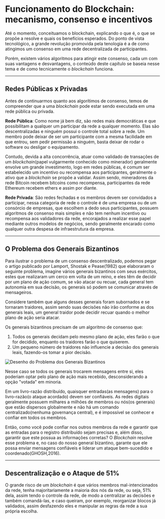 # Funcionamento do Blockchain: mecanismo, consenso e incentivos

Até o momento, conceituamos o blockchain, explicando o que é, o que se propõe a resolve e quais os benefícios esperados. Do ponto de vista tecnológico, a grande revolução promovida pela tenologia é a de como atingimos um consenso em uma rede decentralizada de participantes.

Porém, existem vários algoritmos para atingir este consenso, cada um com suas vantagens e desvantagens, o conteúdo deste capítulo se baseia nesse tema e de como tecnicamente o *blockchain* funciona.

---

## Redes Públicas x Privadas

Antes de continuarmos quanto aos algorítimos de consenso, temos de compreender que a uma *blockchain* pode estar sendo executada em uma rede pública ou privada.

**Rede Pública**: Como nome já bem diz, são redes mais democráticas e que possibilitam a qualquer um participar da rede a qualquer momento. Elas são descentralizadas e ninguém possui o controle total sobre a rede. Um membro pode deixar de ser um participante com a mesma facilidade em que entrou, sem pedir permissão a ninguém, basta deixar de rodar o software ou desligar o equipamento.

Contudo, devida a alta concorrência, atuar como validado de transações de um *blockchain*(papel vulgarmente conhecido como minerador) geralmente envolve um grande investimento, logo em redes públicas, é comum ser estabelecido um incentivo ou recompensa aos participantes, geralmente o ativo que a *blockchain* se propõe a validar. Assim sendo, mineradores da rede Bitcoin recebem bitcoins como recompensa, participantes da rede Ethereum recebem ethers e assim por diante.

**Rede Privada**: São redes fechadas e os membros devem ser convidados a participar, nessa categoria de rede o controle é de uma empresa ou de um consórcio de empresas, que escolhem a dedo seus participantes, possuem algoritmos de consenso mais simples e não tem nenhum incentivo ou recompensa aos validadores da rede, encorajados a realizar esse papel mediante outros modelos de negócios, sendo geralmente encarado como qualquer outra despesa de infraestrutura da empresa.

---

## O Problema dos Generais Bizantinos

Para ilustrar o problema de um consenso descentralizado, podemos pegar o artigo publicado por Lamport, Shostak e Pease(1982) que elaboraram o seguinte problema, imagine vários generais bizantinos com seus exércitos, estes que realizaram um cerco em volta de um reino, e eles têm de decidir por um plano de ação comum, se vão atacar ou recuar, cada general tem autonomia em sua decisão, os generais só podem se comunicar através de mensageiros.

Considere também que alguns desses generais foram subornados e se tornaram traidores, assim sendo suas decisões não irão conforme as dos generais leais, um general traidor pode decidir recuar quando o melhor plano de ação seria atacar.

Os generais bizantinos precisam de um algoritmo de consenso que:

1. Todos os generais decidam pelo mesmo plano de ação, eles farão o que for decidido, enquanto os traidores farão o que quiserem.
2. Um pequeno número de traidores não influencie a decisão dos generais leais, fazendo-os tomar a pior decisão.

![Desenho do Problema dos Generais Bizantinos](https://on.fiap.com.br/pluginfile.php/1/local_conteudoshtml/conteudo/9187/assets/private/on-image-problema-generais-bizantinos.svg)

Nesse caso se todos os generais trocarem mensagens entre si, eles poderiam optar pelo plano de ação mais recebido, desconsiderando a opção "votada" em minoria.

Em um livro-razão distribuído, quaisquer entradas(as mensagens) para o livro-razão(o ataque acordado) devem ser confiáveis. As redes digitais geralmente possuem milhares a milhões de membros ou nós(os generais) que estão dispersos globalmente e não há um comando centralizado(nenhuma governança central), e é impossível se conhecer e confiar em todos os membros. 

Então, como você pode confiar nos outros membros da rede e garantir que as entradas para o registro distribuído sejam precisas e, além disso, garantir que este possua as informações corretas? O *Blockchain* resolve esse problema e, no caso do nosso general bizantino, garante que ele possa enviar mensagens confiáveis e liderar um ataque bem-sucedido e coordenado(GHOSH,2016).

---

## Descentralização e o Ataque de 51%

O grande risco de um *blockchain* é que vários membros mal-intencionados da rede, tenha majoritariamente a maioria dos nós da rede, ou seja, 51% dela, assim tendo o controle da rede, de modo a centralizar as decisões e também comandá-las, e caso queiram, por exemplo, reorganizar blocos já validados, assim desfazendo eles e manipular as regras da rede a sua própria escolha.